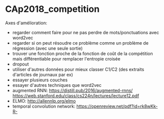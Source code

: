 # CAp2018_competition

Axes d'amélioration:
- regarder comment faire pour ne pas perdre de mots/ponctuations avec word2vec
- regarder si on peut résoudre ce problème comme un problème de régression (avec une seule sortie)
- trouver une fonction proche de la fonction de coût de la compétition mais différentiable pour remplacer l'entropie croisée
- dropout
- utiliser d'autres données pour mieux classer C1/C2 (des extraits d'articles de journaux par ex)
- essayer plusieurs couches
- essayer d'autres techniques que word2vec
- augmented RNN: https://distill.pub/2016/augmented-rnns/ https://web.stanford.edu/class/cs224n/lectures/lecture12.pdf
- ELMO: http://allennlp.org/elmo
- temporal convolution network: https://openreview.net/pdf?id=rk8wKk-R-
